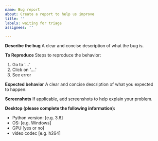```yaml
---
name: Bug report
about: Create a report to help us improve
title: ''
labels: waiting for triage
assignees: ''

---
```


**Describe the bug**
A clear and concise description of what the bug is.

**To Reproduce**
Steps to reproduce the behavior:
1. Go to '...'
2. Click on '....'
4. See error

**Expected behavior**
A clear and concise description of what you expected to happen.

**Screenshots**
If applicable, add screenshots to help explain your problem.

**Desktop (please complete the following information):**
- Python version: [e.g. 3.6]
 - OS: [e.g. Windows]
- GPU [yes or no]
- video codec [e.g. h264]
